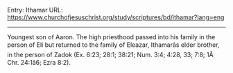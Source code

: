 Entry: Ithamar
URL: https://www.churchofjesuschrist.org/study/scriptures/bd/ithamar?lang=eng

---

Youngest son of Aaron. The high priesthood passed into his family in the person of Eli but returned to the family of Eleazar, Ithamarâs elder brother, in the person of Zadok (Ex. 6:23; 28:1; 38:21; Num. 3:4; 4:28, 33; 7:8; 1Â Chr. 24:1â6; Ezra 8:2).
